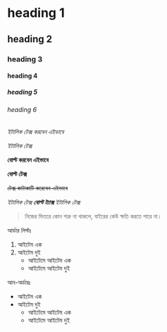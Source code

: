 # heading 1
## heading 2
### heading 3
#### heading 4
##### heading 5
###### heading 6

*ইটালিক টেক্স করবেন এইভাবে*

_ইটালিক টেক্স_

**বোল্ট করবেন এইভাবে**

__বোল্ট টেক্স__

~~টেক্স কাটাকাটি করেবেন এইভাবে~~

*ইটালিক টেক্স **বোল্ট ট্যাক্স** ইটালিক টেক্স*


> নিজের ভিতরে কোন শত্রু না থাকলে, বাইরের কেউ ক্ষতি করতে পারে না।

আর্ডার লিস্টঃ
1. আইটেম এক
2. আইটেম দুই
   * আইটেমে আইটেম এক
   * আইটেমে আইটেম দুই
   
আন-অর্ডারঃ
* আইটেম এক
* আইটেম দুই
  * আইটেমে আইটেম এক
  * আইটেমে আইটেম দুই
